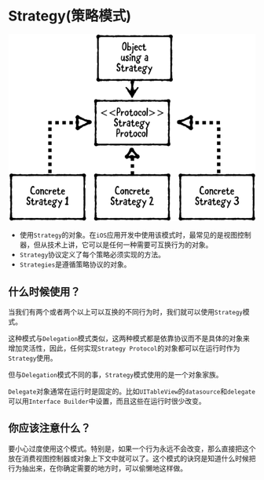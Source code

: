 # Strategy(策略模式)

![img74](https://raw.githubusercontent.com/CainLuo/DesignPatterns/main/Images/img74.png)

- 使用`Strategy`的对象。在`iOS`应用开发中使用该模式时，最常见的是视图控制器，但从技术上讲，它可以是任何一种需要可互换行为的对象。
- `Strategy`协议定义了每个策略必须实现的方法。
- `Strategies`是遵循策略协议的对象。

## 什么时候使用？

当我们有两个或者两个以上可以互换的不同行为时，我们就可以使用`Strategy`模式。

这种模式与`Delegation`模式类似，这两种模式都是依靠协议而不是具体的对象来增加灵活性，因此，任何实现`Strategy Protocol`的对象都可以在运行时作为`Strategy`使用。

但与`Delegation`模式不同的事，`Strategy`模式使用的是一个对象家族。

`Delegate`对象通常在运行时是固定的。比如`UITableView`的`datasource`和`delegate`可以用`Interface Builder`中设置，而且这些在运行时很少改变。

## 你应该注意什么？

要小心过度使用这个模式。特别是，如果一个行为永远不会改变，那么直接把这个放在消费视图控制器或对象上下文中就可以了。这个模式的诀窍是知道什么时候把行为抽出来，在你确定需要的地方时，可以偷懒地这样做。